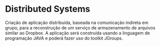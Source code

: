 # Distributed Systems
Criação de aplicação distribuída, baseada na comunicação indireta em grupo, para a reconstrução de um serviço de armazenamento de arquivos similar ao Dropbox. A aplicação será construída usando a linguagem de programação JAVA e poderá fazer uso do toolkit JGroups. 
